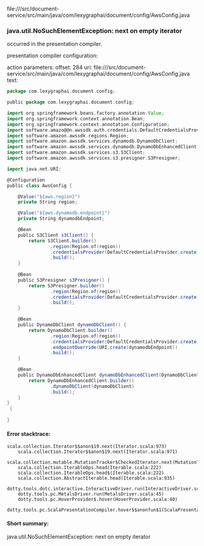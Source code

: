 file://<WORKSPACE>/src/document-service/src/main/java/com/lexygraphai/document/config/AwsConfig.java
### java.util.NoSuchElementException: next on empty iterator

occurred in the presentation compiler.

presentation compiler configuration:


action parameters:
offset: 284
uri: file://<WORKSPACE>/src/document-service/src/main/java/com/lexygraphai/document/config/AwsConfig.java
text:
```scala
package com.lexygraphai.document.config;

public package com.lexygraphai.document.config;

import org.springframework.beans.factory.annotation.Value;
import org.springframework.context.annotation.Bean;
import org.springframework.context.annotation.Configuration;
import software.amazo@@n.awssdk.auth.credentials.DefaultCredentialsProvider;
import software.amazon.awssdk.regions.Region;
import software.amazon.awssdk.services.dynamodb.DynamoDbClient;
import software.amazon.awssdk.services.dynamodb.DynamoDbEnhancedClient;
import software.amazon.awssdk.services.s3.S3Client;
import software.amazon.awssdk.services.s3.presigner.S3Presigner;

import java.net.URI;

@Configuration
public class AwsConfig {

    @Value("${aws.region}")
    private String region;

    @Value("${aws.dynamodb.endpoint}")
    private String dynamodbEndpoint;

    @Bean
    public S3Client s3Client() {
        return S3Client.builder()
                .region(Region.of(region))
                .credentialsProvider(DefaultCredentialsProvider.create())
                .build();
    }
    
    @Bean
    public S3Presigner s3Presigner() {
        return S3Presigner.builder()
                .region(Region.of(region))
                .credentialsProvider(DefaultCredentialsProvider.create())
                .build();
    }

    @Bean
    public DynamoDbClient dynamoDbClient() {
        return DynamoDbClient.builder()
                .region(Region.of(region))
                .credentialsProvider(DefaultCredentialsProvider.create())
                .endpointOverride(URI.create(dynamodbEndpoint))
                .build();
    }

    @Bean
    public DynamoDbEnhancedClient dynamoDbEnhancedClient(DynamoDbClient dynamoDbClient) {
        return DynamoDbEnhancedClient.builder()
                .dynamoDbClient(dynamoDbClient)
                .build();
    }
}
 {
    
}

```



#### Error stacktrace:

```
scala.collection.Iterator$$anon$19.next(Iterator.scala:973)
	scala.collection.Iterator$$anon$19.next(Iterator.scala:971)
	scala.collection.mutable.MutationTracker$CheckedIterator.next(MutationTracker.scala:76)
	scala.collection.IterableOps.head(Iterable.scala:222)
	scala.collection.IterableOps.head$(Iterable.scala:222)
	scala.collection.AbstractIterable.head(Iterable.scala:935)
	dotty.tools.dotc.interactive.InteractiveDriver.run(InteractiveDriver.scala:164)
	dotty.tools.pc.MetalsDriver.run(MetalsDriver.scala:45)
	dotty.tools.pc.HoverProvider$.hover(HoverProvider.scala:40)
	dotty.tools.pc.ScalaPresentationCompiler.hover$$anonfun$1(ScalaPresentationCompiler.scala:376)
```
#### Short summary: 

java.util.NoSuchElementException: next on empty iterator